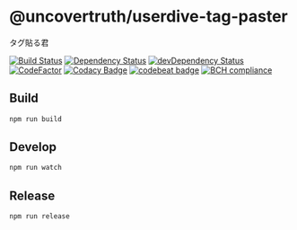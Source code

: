 # @uncovertruth/userdive-tag-paster

タグ貼る君

[![Build Status][travis-image]][travis-url] [![Dependency Status][david-dm-image]][david-dm-url] [![devDependency Status][dev-david-dm-image]][dev-david-dm-url]
[![CodeFactor](https://www.codefactor.io/repository/github/uncovertruth/userdive-tag-paster/badge)](https://www.codefactor.io/repository/github/uncovertruth/userdive-tag-paster)
[![Codacy Badge](https://api.codacy.com/project/badge/Grade/b43aea6192ae4909992dfec69398011d)](https://www.codacy.com/app/USERDIVE/userdive-tag-paster?utm_source=github.com&amp;utm_medium=referral&amp;utm_content=uncovertruth/userdive-tag-paster&amp;utm_campaign=Badge_Grade)
[![codebeat badge](https://codebeat.co/badges/619690bd-4961-490e-8788-49446a3dc905)](https://codebeat.co/projects/github-com-uncovertruth-userdive-tag-paster-master)
[![BCH compliance](https://bettercodehub.com/edge/badge/uncovertruth/userdive-tag-paster?branch=master)](https://bettercodehub.com/)

## Build

```sh
npm run build
```

## Develop

```sh
npm run watch
```

## Release

```sh
npm run release
```

[travis-image]: https://travis-ci.org/uncovertruth/userdive-tag-paster.svg?branch=master
[travis-url]: https://travis-ci.org/uncovertruth/userdive-tag-paster
[david-dm-image]: https://david-dm.org/uncovertruth/userdive-tag-paster.svg
[david-dm-url]: https://david-dm.org/uncovertruth/userdive-tag-paster
[dev-david-dm-image]: https://david-dm.org/uncovertruth/userdive-tag-paster/dev-status.svg
[dev-david-dm-url]: https://david-dm.org/uncovertruth/userdive-tag-paster?type=dev
